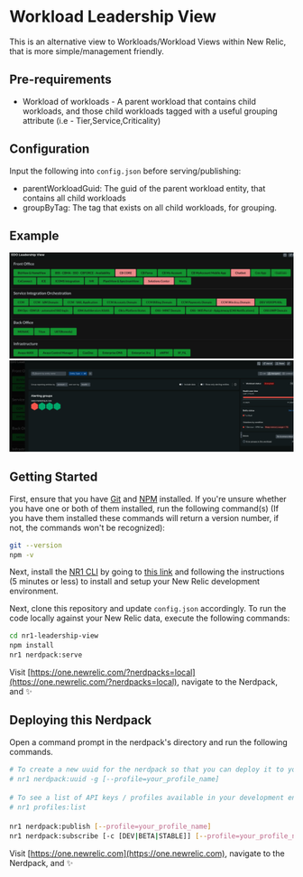 # Workload Leadership View

This is an alternative view to Workloads/Workload Views within New Relic, that is more simple/management friendly.

## Pre-requirements

* Workload of workloads - A parent workload that contains child workloads, and those child workloads tagged with a useful grouping attribute (i.e - Tier,Service,Criticality)


## Configuration

Input the following into `config.json` before serving/publishing:

* parentWorkloadGuid: The guid of the parent workload entity, that contains all child workloads
* groupByTag: The tag that exists on all child workloads, for grouping.


## Example

![Overview](screenshots/overview.png)
![Drilldown](screenshots/drilldown.png)

## Getting Started

First, ensure that you have [Git](https://git-scm.com/book/en/v2/Getting-Started-Installing-Git) and [NPM](https://www.npmjs.com/get-npm) installed. If you're unsure whether you have one or both of them installed, run the following command(s) (If you have them installed these commands will return a version number, if not, the commands won't be recognized):

```bash
git --version
npm -v
```

Next, install the [NR1 CLI](https://one.newrelic.com/launcher/developer-center.launcher) by going to [this link](https://one.newrelic.com/launcher/developer-center.launcher) and following the instructions (5 minutes or less) to install and setup your New Relic development environment.

Next, clone this repository and update `config.json` accordingly. To run the code locally against your New Relic data, execute the following commands:

```bash
cd nr1-leadership-view
npm install
nr1 nerdpack:serve
```

Visit [https://one.newrelic.com/?nerdpacks=local](https://one.newrelic.com/?nerdpacks=local), navigate to the Nerdpack, and :sparkles:

## Deploying this Nerdpack

Open a command prompt in the nerdpack's directory and run the following commands.

```bash
# To create a new uuid for the nerdpack so that you can deploy it to your account:
# nr1 nerdpack:uuid -g [--profile=your_profile_name]

# To see a list of API keys / profiles available in your development environment:
# nr1 profiles:list

nr1 nerdpack:publish [--profile=your_profile_name]
nr1 nerdpack:subscribe [-c [DEV|BETA|STABLE]] [--profile=your_profile_name]
```

Visit [https://one.newrelic.com](https://one.newrelic.com), navigate to the Nerdpack, and :sparkles:
